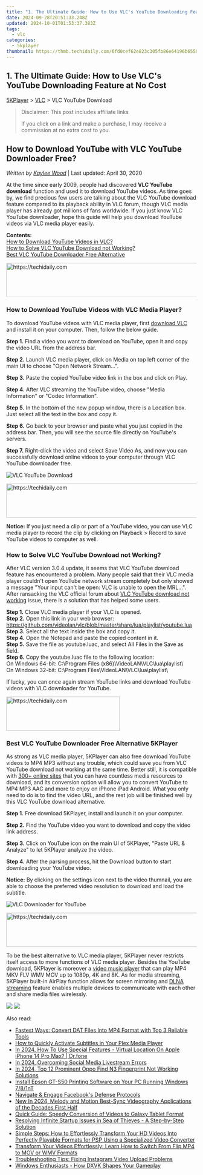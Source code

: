 ```yaml
---
title: "1. The Ultimate Guide: How to Use VLC's YouTube Downloading Feature at No Cost"
date: 2024-09-28T20:51:33.248Z
updated: 2024-10-01T01:53:37.383Z
tags:
  - vlc
categories:
  - 5kplayer
thumbnail: https://thmb.techidaily.com/6fd0cef62e823c305fb86e64196b6559e3c33c787060e717fb517085eb725bc3.jpg
---
```


## 1. The Ultimate Guide: How to Use VLC's YouTube Downloading Feature at No Cost

[5KPlayer](https://tools.techidaily.com/5kplayer/products/) \> [VLC](https://tools.techidaily.com/5kplayer/products/) \> VLC YouTube Download

>  Disclaimer: This post includes affiliate links
>
>  If you click on a link and make a purchase, I may receive a commission at no extra cost to you.
>

## How to Download YouTube with VLC YouTube Downloader Free?

 _Written by [Kaylee Wood](https://www.quora.com/profile/Amanda-Hu-21)_ | Last updated: April 30, 2020 

At the time since early 2009, people had discovered **VLC YouTube download** function and used it to download YouTube videos. As time goes by, we find precious few users are talking about the VLC YouTube download feature compared to its playback ability in VLC forum, though VLC media player has already got millions of fans worldwide. If you just know VLC YouTube downloader, hope this guide will help you download YouTube videos via VLC media player easily.

**Contents:**  
[How to Download YouTube Videos in VLC?](https://tools.techidaily.com/5kplayer/products/)  
[How to Solve VLC YouTube Download not Working?](https://tools.techidaily.com/5kplayer/products/)  
[Best VLC YouTube Downloader Free Alternative](https://tools.techidaily.com/5kplayer/products/)

<!-- affiliate ads begin -->
<a href="https://appsumo.8odi.net/c/5597632/2123736/7443" target="_top" id="2123736">
  <img src="//a.impactradius-go.com/display-ad/7443-2123736" border="0" alt="https://techidaily.com" width="728" height="90"/>
</a>
<img height="0" width="0" src="https://appsumo.8odi.net/i/5597632/2123736/7443" style="position:absolute;visibility:hidden;" border="0" />
<!-- affiliate ads end -->

### How to Download YouTube Videos with VLC Media Player?

To download YouTube videos with VLC media player, first [download VLC](https://tools.techidaily.com/5kplayer/video-music-player/) and install it on your computer. Then, follow the below guide.

**Step 1.** Find a video you want to download on YouTube, open it and copy the video URL from the address bar.

**Step 2.** Launch VLC media player, click on Media on top left corner of the main UI to choose "Open Network Stream…".

**Step 3.** Paste the copied YouTube video link in the box and click on Play.

**Step 4.** After VLC streaming the YouTube video, choose "Media Information" or "Codec Information".

**Step 5.** In the bottom of the new popup window, there is a Location box. Just select all the text in the box and copy it.

**Step 6\.** Go back to your browser and paste what you just copied in the address bar. Then, you will see the source file directly on YouTube's servers.

**Step 7.** Right-click the video and select Save Video As, and now you can successfully download online videos to your computer through VLC YouTube downloader free.

![VLC YouTube Download](https://www.5kplayer.com/vlc/img/vlc-youtube-download.jpg) 

<!-- affiliate ads begin -->
<a href="https://appsumo.8odi.net/c/5597632/2068411/7443" target="_top" id="2068411">
  <img src="//a.impactradius-go.com/display-ad/7443-2068411" border="0" alt="https://techidaily.com" width="728" height="90"/>
</a>
<img height="0" width="0" src="https://appsumo.8odi.net/i/5597632/2068411/7443" style="position:absolute;visibility:hidden;" border="0" />
<!-- affiliate ads end -->

**Notice:** If you just need a clip or part of a YouTube video, you can use VLC media player to record the clip by clicking on Playback > Record to save YouTube videos to computer as well.

### How to Solve VLC YouTube Download not Working?

After VLC version 3.0.4 update, it seems that VLC YouTube download feature has encountered a problem. Many people said that their VLC media player couldn't open YouTube network stream completely but only showed a message "Your input can't be open: VLC is unable to open the MRL…". After ransacking the VLC official forum about [VLC YouTube download not working](https://tools.techidaily.com/5kplayer/products/) issue, there is a solution that has helped some users.

**Step 1.** Close VLC media player if your VLC is opened.  
**Step 2.** Open this link in your web browser: https://github.com/videolan/vlc/blob/master/share/lua/playlist/youtube.lua  
**Step 3.** Select all the text inside the box and copy it.  
**Step 4.** Open the Notepad and paste the copied content in it.  
**Step 5.** Save the file as youtube.luac, and select All Files in the Save as field.  
**Step 6.** Copy the youtube.luac file to the following location:  
 On Windows 64-bit: C:\\Program Files (x86)\\VideoLAN\\VLC\\lua\\playlist\\  
 On Windows 32-bit: C:\\Program Files\\VideoLAN\\VLC\\lua\\playlist\\

If lucky, you can once again stream YouTube links and download YouTube videos with VLC downloader for YouTube.

<!-- affiliate ads begin -->
<a href="https://aligracehair.sjv.io/c/5597632/1925484/19272" target="_top" id="1925484">
  <img src="//a.impactradius-go.com/display-ad/19272-1925484" border="0" alt="https://techidaily.com" width="300" height="90"/>
</a>
<img height="0" width="0" src="https://aligracehair.sjv.io/i/5597632/1925484/19272" style="position:absolute;visibility:hidden;" border="0" />
<!-- affiliate ads end -->

### Best VLC YouTube Downloader Free Alternative 5KPlayer

As strong as VLC media player, 5KPlayer can also free download YouTube videos to MP4 MP3 without any trouble, which could save you from VLC YouTube download not working at the same time. Better still, it is compatible with [300+ online sites](https://tools.techidaily.com/5kplayer/youtube-download/) that you can have countless media resources to download, and its conversion option will allow you to convert YouTube to MP4 MP3 AAC and more to enjoy on iPhone iPad Android. What you only need to do is to find the video URL, and the rest job will be finished well by this VLC YouTube download alternative.

**Step 1.** Free download 5KPlayer, install and launch it on your computer.

**Step 2.** Find the YouTube video you want to download and copy the video link address.

**Step 3.** Click on YouTube icon on the main UI of 5KPlayer, "Paste URL & Analyze" to let 5KPlayer analyze the video.

**Step 4.** After the parsing process, hit the Download button to start downloading your YouTube video.

**Notice:** By clicking on the settings icon next to the video thumnail, you are able to choose the preferred video resolution to download and load the subtitle.

![VLC Downloader for YouTube](https://www.5kplayer.com/vlc/../youtube-download/img/download-fifty-shades-darker.jpg) 

<!-- affiliate ads begin -->
<a href="https://ephamedtechinc.pxf.io/c/5597632/2136614/26400" target="_top" id="2136614">
  <img src="//a.impactradius-go.com/display-ad/26400-2136614" border="0" alt="https://techidaily.com" width="728" height="90"/>
</a>
<img height="0" width="0" src="https://ephamedtechinc.pxf.io/i/5597632/2136614/26400" style="position:absolute;visibility:hidden;" border="0" />
<!-- affiliate ads end -->

To be the best alternative to VLC media player, 5KPlayer never restricts itself access to more functions of VLC media player. Besides the YouTube download, 5KPlayer is moreover a [video music player](https://tools.techidaily.com/5kplayer/video-music-player/) that can play MP4 MKV FLV WMV MOV up to 1080p, 4K and 8K. As for media streaming, 5KPlayer built-in AirPlay function allows for screen mirroring and [DLNA streaming](https://tools.techidaily.com/5kplayer/dlna/) feature enables multiple devices to communicate with each other and share media files wirelessly.

[![](https://www.5kplayer.com/vlc/../button/freedownwhitewin.png)](https://tools.techidaily.com/5kplayer/products/) [![](https://www.5kplayer.com/vlc/../button/freedownbackmac.png)](https://tools.techidaily.com/5kplayer/products/)

<ins class="adsbygoogle"
     style="display:block"
     data-ad-format="autorelaxed"
     data-ad-client="ca-pub-7571918770474297"
     data-ad-slot="1223367746"></ins>

<ins class="adsbygoogle"
     style="display:block"
     data-ad-client="ca-pub-7571918770474297"
     data-ad-slot="8358498916"
     data-ad-format="auto"
     data-full-width-responsive="true"></ins>

<span class="atpl-alsoreadstyle">Also read:</span>
<div><ul>
<li><a href="https://media-tips.techidaily.com/fastest-ways-convert-dat-files-into-mp4-format-with-top-3-reliable-tools/"><u>Fastest Ways: Convert DAT Files Into MP4 Format with Top 3 Reliable Tools</u></a></li>
<li><a href="https://media-tips.techidaily.com/how-to-quickly-activate-subtitles-in-your-plex-media-player/"><u>How to Quickly Activate Subtitles in Your Plex Media Player</u></a></li>
<li><a href="https://phone-solutions.techidaily.com/in-2024-how-to-use-special-features-virtual-location-on-apple-iphone-14-pro-max-drfone-by-drfone-virtual-ios/"><u>In 2024, How To Use Special Features - Virtual Location On Apple iPhone 14 Pro Max? | Dr.fone</u></a></li>
<li><a href="https://facebook-video-recording.techidaily.com/in-2024-overcoming-social-media-livestream-errors/"><u>In 2024, Overcoming Social Media Livestream Errors</u></a></li>
<li><a href="https://android-unlock.techidaily.com/in-2024-top-12-prominent-oppo-find-n3-fingerprint-not-working-solutions-by-drfone-android/"><u>In 2024, Top 12 Prominent Oppo Find N3 Fingerprint Not Working Solutions</u></a></li>
<li><a href="https://win-dash.techidaily.com/install-epson-gt-s50-printing-software-on-your-pc-running-windows-781nt/"><u>Install Epson GT-S50 Printing Software on Your PC Running Windows 7/8/1nT</u></a></li>
<li><a href="https://facebook.techidaily.com/navigate-and-engage-facebooks-defense-protocols/"><u>Navigate & Engage Facebook's Defense Protocols</u></a></li>
<li><a href="https://voice-adjusting.techidaily.com/new-in-2024-melody-and-motion-best-sync-videography-applications-of-the-decades-first-half/"><u>New In 2024, Melody and Motion Best-Sync Videography Applications of the Decades First Half</u></a></li>
<li><a href="https://media-tips.techidaily.com/quick-guide-speedy-conversion-of-videos-to-galaxy-tablet-format/"><u>Quick Guide: Speedy Conversion of Videos to Galaxy Tablet Format</u></a></li>
<li><a href="https://win-able.techidaily.com/resolving-infinite-startup-issues-in-sea-of-thieves-a-step-by-step-solution/"><u>Resolving Infinite Startup Issues in Sea of Thieves - A Step-by-Step Solution</u></a></li>
<li><a href="https://media-tips.techidaily.com/simple-steps-how-to-effortlessly-transform-your-hd-videos-into-perfectly-playable-formats-for-psp-using-a-specialized-video-converter/"><u>Simple Steps: How to Effortlessly Transform Your HD Videos Into Perfectly Playable Formats for PSP Using a Specialized Video Converter</u></a></li>
<li><a href="https://media-tips.techidaily.com/transform-your-videos-effortlessly-learn-how-to-switch-from-flip-mp4-to-mov-or-wmv-formats/"><u>Transform Your Videos Effortlessly: Learn How to Switch From Flip MP4 to MOV or WMV Formats</u></a></li>
<li><a href="https://media-tips.techidaily.com/troubleshooting-tips-fixing-instagram-video-upload-problems/"><u>Troubleshooting Tips: Fixing Instagram Video Upload Problems</u></a></li>
<li><a href="https://win11.techidaily.com/windows-enthusiasts-how-dxvk-shapes-your-gameplay/"><u>Windows Enthusiasts - How DXVK Shapes Your Gameplay</u></a></li>
</ul></div>

